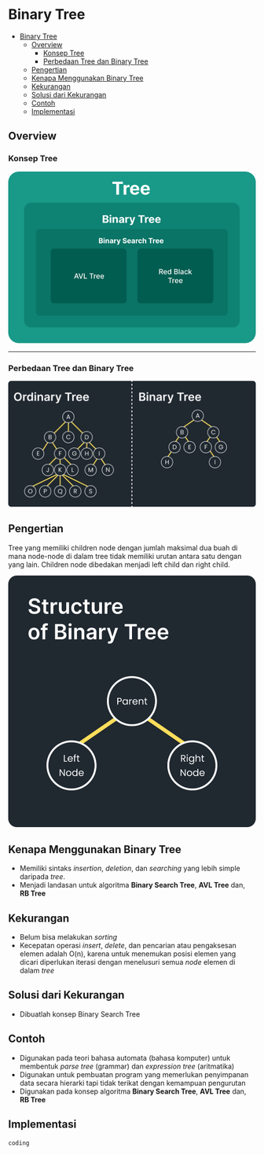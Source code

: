 # Binary Tree

- [Binary Tree](#binary-tree)
  - [Overview](#overview)
    - [Konsep Tree](#konsep-tree)
    - [Perbedaan Tree dan Binary Tree](#perbedaan-tree-dan-binary-tree)
  - [Pengertian](#pengertian)
  - [Kenapa Menggunakan Binary Tree](#kenapa-menggunakan-binary-tree)
  - [Kekurangan](#kekurangan)
  - [Solusi dari Kekurangan](#solusi-dari-kekurangan)
  - [Contoh](#contoh)
  - [Implementasi](#implementasi)


## Overview
### Konsep Tree
![Konsep Tree](Tree_BST_AVL_RB.png)
<hr>

### Perbedaan Tree dan Binary Tree
![Tree vs Binary Tree](Tree-vs-Binary.png)
## Pengertian
Tree yang memiliki children node dengan jumlah maksimal dua buah di mana node-node di dalam tree tidak memiliki urutan antara satu dengan yang lain. Children node dibedakan menjadi left child dan right child.

![Structue of Binary Tree](Structure-of-binary_tree.png)

## Kenapa Menggunakan Binary Tree
- Memiliki sintaks *insertion*, *deletion*, dan *searching* yang lebih simple daripada *tree*.
- Menjadi landasan untuk algoritma **Binary Search Tree**, **AVL Tree** dan, **RB Tree**

## Kekurangan
- Belum bisa melakukan *sorting*
- Kecepatan operasi *insert*, *delete*, dan pencarian atau pengaksesan elemen adalah O(n), karena untuk menemukan posisi elemen yang dicari diperlukan iterasi dengan menelusuri semua *node* elemen di dalam *tree*

## Solusi dari Kekurangan
- Dibuatlah konsep Binary Search Tree

## Contoh
- Digunakan pada teori bahasa automata (bahasa komputer) untuk membentuk *parse tree* (grammar) dan *expression tree* (aritmatika)
- Digunakan untuk pembuatan program yang memerlukan penyimpanan data secara hierarki tapi tidak terikat dengan kemampuan pengurutan
- Digunakan pada konsep algoritma **Binary Search Tree**, **AVL Tree** dan, **RB Tree**

## Implementasi
```java
coding
```

